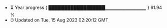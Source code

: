 - ⏳ Year progress { ██████████████████▁▁▁▁▁▁▁▁▁▁▁▁ } 61.94 %
- ⏰ Updated on Tue, 15 Aug 2023 02:20:12 GMT

